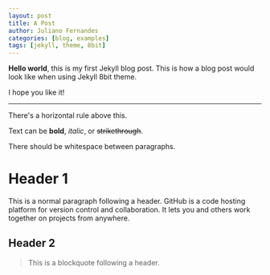 ```yaml
---
layout: post
title: A Post
author: Juliano Fernandes
categories: [blog, examples]
tags: [jekyll, theme, 8bit]
---
```


**Hello world**, this is my first Jekyll blog post. This is how a blog post would look like when using Jekyll 8bit theme.

I hope you like it!

* * *

There's a horizontal rule above this.

Text can be **bold**, _italic_, or ~~strikethrough~~.

There should be whitespace between paragraphs.

# Header 1

This is a normal paragraph following a header. GitHub is a code hosting platform for version control and collaboration. It lets you and others work together on projects from anywhere.

## Header 2

> This is a blockquote following a header.
